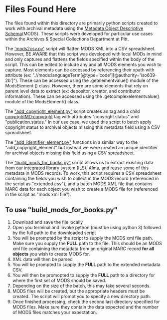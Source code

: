 # Files Found Here
The files found within this directory are primarily python scripts created to work with archival metadata using the [Metadata Object Descriptive Schema](http://www.loc.gov/standards/mods/)(MODS).
These scripts were developed for particular use cases within the Archives & Special Collections Department at Pitt. 

The ['mods2csv.py'](https://github.com/kheslin0420/kheslin0420.github.io/blob/master/MODS_Scripts/mod2csv.py) script will flatten MODS XML into a CSV spreadsheet. However, BE AWARE that this script was developed with local MODs in mind and only captures and flattens the fields specified within the body of the script. This can be edited to include any and all MODS elements you wish to capture. Most elements can be accessed by referencing their xpath with attribute (ex: ".//mods:languageTerm[@type='code'][@authority='iso639-2b']"). These can be accessed using the .getelementvalue() module of the ModsElement () class. However, there are some elements that rely on parent level data to extract (ex: depositor, creator, and contributor information). These can be accessed using the .getcomplexelementvalue() module of the ModsElement() class.

The ["add_copyright_element.py"](https://github.com/kheslin0420/kheslin0420.github.io/blob/master/MODS_Scripts/add_copyright_element.py) script creates an <accessCondition> tag and a child <copyrightMD:copyright> tag with attributes "copyright.status" and "publication.status."
In our use case, we used this script to batch apply copyright status to archival objects missing this metadata field using a CSV spreadsheet. 
  
The ["add_identifier_element.py"](https://github.com/kheslin0420/kheslin0420.github.io/blob/master/MODS_Scripts/add_identifier_element.py) functions in a similar way to the "add_copyright_element" but instead we were created an unique identifier for archival objects missing this field using a CSV spreadsheet. 

The ["build_mods_for_books.py"](https://github.com/kheslin0420/kheslin0420.github.io/blob/master/MODS_Scripts/build_mods_for_books.py) script allows us to extract exisiting data from our integrated library system (ILS), Alma, and reuse some of this metadata in MODS records. To work, this script requires a CSV spreadsheet containing the fields you wish to collect in the MODS record (referenced in the script as "extended csv"), and a batch MODS XML file that contains MARC data for each object you wish to create a MODS file for (referenced in the script as "mods xml file").
  
## To use "build_mods_for_books.py"

1. Download and save the file locally 
2. Open you terminal and invoke python (must be using python 3) followed by the full path to the downloaded script
3. You will be prompted by the script to supply the MODS xml file path. Make sure you supply the **FULL** path to the file. This should be an MODS xml file containing the metadata from an original MARC record **for all objects** you wish to create MODS for.
4. XML data will then be parsed
5. You will be prompted to supply the **FULL** path to the extended metadata CSV. 
6. You will then be promopted to supply the **FULL** path to a directory for where the first set of MODS should be saved.
7. Depending on the size of the batch, this may take several seconds. 
8. MODS files will be created, but the appropriate headers must be created. The script will prompt you to specify a new directory path. 
9. Once finished processing, check the second last directory specified for MODS files. Make sure they contain the data expected and the number of MODS files matches your expectation.
  

